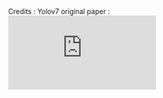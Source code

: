 Credits : Yolov7 original paper : ![Link](https://github.com/Rakshith-Ram/YoloV7_implementation_and_Pothole_detection/blob/main/yolov7.pdf)
